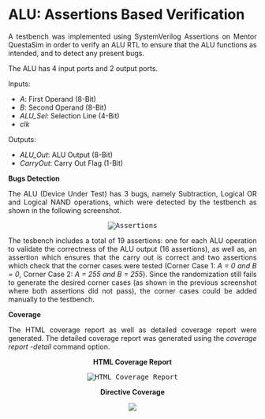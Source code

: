 # ALU: Assertions Based Verification
<p align = "justify">A testbench was implemented using SystemVerilog Assertions on Mentor QuestaSim in order to verify an ALU RTL to ensure that the ALU functions as intended, and to detect any present bugs.</p>

<p align = "justify">The ALU has 4 input ports and 2 output ports.</p>
<p align = "justify">
Inputs:
  <ul>
  <li><i>A</i>: First Operand (8-Bit)</li>
  <li><i>B</i>: Second Operand (8-Bit)</li>
  <li><i>ALU_Sel</i>: Selection Line (4-Bit)</li>
  <li><i>clk</i></li>
  </ul>
  </p>
<p align = "justify">
Outputs:
  <ul>
  <li><i>ALU_Out</i>: ALU Output (8-Bit)</li>
  <li><i>CarryOut</i>: Carry Out Flag (1-Bit)</li>
  </ul>
  </p>

<b>Bugs Detection</b>
<p align = "justify">
The ALU (Device Under Test) has 3 bugs, namely Subtraction, Logical OR and Logical NAND operations, which were detected by the testbench as shown in the following screenshot.</p>
<p align = "center">
<kbd><img src="https://github.com/MayaLasheen/SVA-ALU-Verification/assets/137602736/71964df9-4494-49ca-8aa7-099a67b5559e" alt="Assertions"/></kbd>
</p>

<p align = "justify">The tesbench includes a total of 19 assertions: one for each ALU operation to validate the correctness of the ALU output (16 assertions), as well as, an assertion which ensures that the carry out is correct and two assertions which check that the corner cases were tested (Corner Case 1: <i>A = 0 and B = 0</i>, Corner Case 2: <i>A = 255 and B = 255</i>). Since the randomization still fails to generate the desired corner cases (as shown in the previous screenshot where both assertions did not pass), the corner cases could be added manually to the testbench.</p>

<b>Coverage</b>
<p align = "justify">  
The HTML coverage report as well as detailed coverage report were generated. The detailed coverage report was generated using the <i>coverage report -detail</i> command option.
</p>

<p align = "center"><b>HTML Coverage Report</b></p>

<p align = "center">
<kbd><img src="https://github.com/MayaLasheen/SVA-ALU-Verification/assets/137602736/c91020c7-5708-423d-bcb7-1b562f139822" alt="HTML Coverage Report"/></kbd></p> 


<p align = "center"><b>Directive Coverage</b></p>

<p align = "center">
<kbd><img src="https://github.com/MayaLasheen/SVA-ALU-Verification/assets/137602736/9eff5c30-c155-457c-b79c-ac76e5679d3d" alt"Detailed Coverage Report"/></kbd></p> 
 
